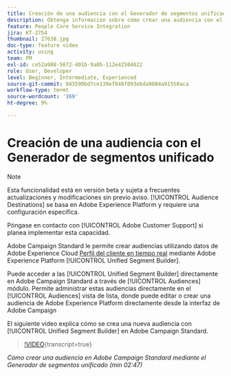 ```yaml
---
title: Creación de una audiencia con el Generador de segmentos unificado
description: Obtenga información sobre cómo crear una audiencia con el Generador de segmentos unificado
feature: People Core Service Integration
jira: KT-2754
thumbnail: 27638.jpg
doc-type: feature video
activity: using
team: PM
exl-id: ce52a988-5072-401b-9a8b-112e42504022
role: User, Developer
level: Beginner, Intermediate, Experienced
source-git-commit: 943599bd7ce139ef846f093ebda9084a91550aca
workflow-type: tm+mt
source-wordcount: '169'
ht-degree: 9%

---
```


# Creación de una audiencia con el Generador de segmentos unificado

>[!NOTE]
>
>Esta funcionalidad está en versión beta y sujeta a frecuentes actualizaciones y modificaciones sin previo aviso. [!UICONTROL Audience Destinations] se basa en Adobe Experience Platform y requiere una configuración específica.
>
>Póngase en contacto con [!UICONTROL Adobe Customer Support] si planea implementar esta capacidad.

Adobe Campaign Standard le permite crear audiencias utilizando datos de Adobe Experience Cloud [Perfil del cliente en tiempo real](https://experienceleague.adobe.com/docs/platform-learn/tutorials/profiles/understanding-the-real-time-customer-profile.html?lang=en) mediante Adobe Experience Platform [!UICONTROL Unified Segment Builder].

Puede acceder a las [!UICONTROL Unified Segment Builder] directamente en Adobe Campaign Standard a través de [!UICONTROL Audiences] módulo. Permite administrar estas audiencias directamente en el [!UICONTROL Audiences] vista de lista, donde puede editar o crear una audiencia de Adobe Experience Platform directamente desde la interfaz de Adobe Campaign

El siguiente vídeo explica cómo se crea una nueva audiencia con [!UICONTROL Unified Segment Builder] en Adobe Campaign Standard.

>[!VIDEO](https://video.tv.adobe.com/v/27638?learn=on){transcript=true}

*Cómo crear una audiencia en Adobe Campaign Standard mediante el Generador de segmentos unificado (min 02:47)*

